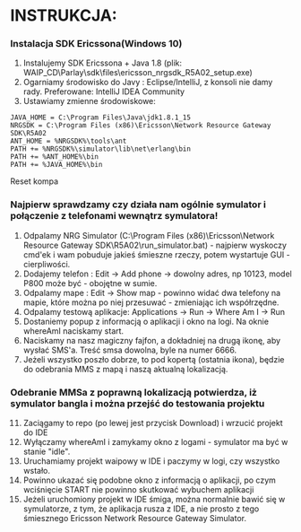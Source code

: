 # INSTRUKCJA:
### Instalacja SDK Ericssona(Windows 10)
1. Instalujemy SDK Ericssona + Java 1.8 (plik: WAIP_CD\Parlay\sdk\files\ericsson_nrgsdk_R5A02_setup.exe)
2. Ogarniamy środowisko do Javy : Eclipse/IntelliJ, z konsoli nie damy rady. Preferowane: IntelliJ IDEA Community
3. Ustawiamy zmienne środowiskowe:
```
JAVA_HOME = C:\Program Files\Java\jdk1.8.1_15 
NRGSDK = C:\Program Files (x86)\Ericsson\Network Resource Gateway SDK\R5A02
ANT_HOME = %NRGSDK%\tools\ant
PATH += %NRGSDK%\simulator\lib\net\erlang\bin
PATH += %ANT_HOME%\bin
PATH += %JAVA_HOME%\bin
```
Reset kompa



### Najpierw sprawdzamy czy działa nam ogólnie symulator i połączenie z telefonami wewnątrz symulatora!
1. Odpalamy NRG Simulator (C:\Program Files (x86)\Ericsson\Network Resource Gateway SDK\R5A02\run_simulator.bat) - najpierw wyskoczy cmd'ek i wam pobuduje jakieś śmieszne rzeczy, potem wystartuje GUI - cierpliwości.
2. Dodajemy telefon : Edit -> Add phone -> dowolny adres, np 10123, model P800 może być - obojętne w sumie.
3. Odpalamy mape : Edit -> Show map - powinno widać dwa telefony na mapie, które można po niej przesuwać - zmieniając ich współrzędne.
4. Odpalamy testową aplikacje: Applications -> Run -> Where Am I -> Run
5. Dostaniemy popup z informacją o aplikacji i okno na logi. Na oknie whereAmI naciskamy start. 
6. Naciskamy na nasz magiczny fajfon, a dokładniej na drugą ikonę, aby wysłać SMS'a. Treść smsa dowolna, byle na numer 6666.
7. Jeżeli wszystko poszło dobrze, to pod kopertą (ostatnia ikona), będzie do odebrania MMS z mapą i naszą aktualną lokalizacją.



### Odebranie MMSa z poprawną lokalizacją potwierdza, iż symulator bangla i można przejść do testowania projektu 
11. Zaciągamy to repo (po lewej jest przycisk Download) i wrzucić projekt do IDE
12. Wyłączamy whereAmI i zamykamy okno z logami - symulator ma być w stanie "idle".
13. Uruchamiamy projekt waipowy w IDE i paczymy w logi, czy wszystko wstało.
14. Powinno ukazać się podobne okno z informacją o aplikacji, po czym wciśnięcie START nie powinno skutkować wybuchem aplikacji
15. Jeżeli uruchomiony projekt w IDE śmiga, można normalnie bawić się w symulatorze, z tym, że aplikacja rusza z IDE, a nie prosto z tego śmiesznego Ericsson Network Resource Gateway Simulator.


